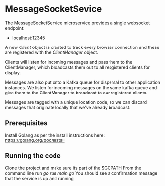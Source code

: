 # MessageSocketSevice

The MessageSocketService microservice provides a single websocket endpoint:

- localhost:12345 

A new *Client* object is created to track every browser connection and these are registered with the *ClientManager* object.

Clients will listen for incoming messages and pass them to the ClientManager, which broadcasts them out to all resgistered clients for display.

Messages are also put onto a Kafka queue for dispersal to other application instances.
We listen for incoming messages on the same kafka queue and give them to the ClientManager to broadcast to our registered clients.

Messages are tagged with a unique location code, so we can discard messages that originate locally that we've already broadcast.


## Prerequisites

Install Golang as per the install instructions here: https://golang.org/doc/install

## Running the code

Clone the project and make sure its part of the $GOPATH
From the command line run *go run main.go*
You should see a confirmation message that the service is up and running
 
